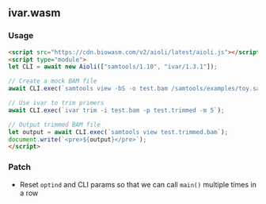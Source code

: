 ## ivar.wasm

### Usage

```html
<script src="https://cdn.biowasm.com/v2/aioli/latest/aioli.js"></script>
<script type="module">
let CLI = await new Aioli(["samtools/1.10", "ivar/1.3.1"]);

// Create a mock BAM file
await CLI.exec(`samtools view -bS -o test.bam /samtools/examples/toy.sam`);

// Use ivar to trim primers
await CLI.exec(`ivar trim -i test.bam -p test.trimmed -m 5`);

// Output trimmed BAM file
let output = await CLI.exec(`samtools view test.trimmed.bam`);
document.write(`<pre>${output}</pre>`);
</script>
```

### Patch
- Reset `optind` and CLI params so that we can call `main()` multiple times in a row
